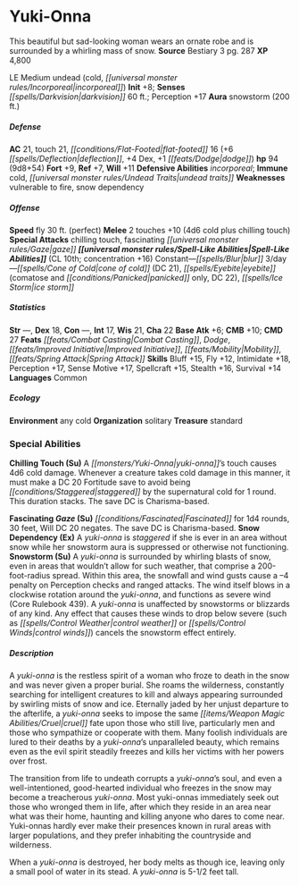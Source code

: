 ﻿---
cssclass: [monsters]
title1: Yuki-Onna
desc_short: This beautiful but sad-looking woman wears an ornate robe and is surrounded
  by a whirling mass of snow.
title2: Yuki-Onna
CR: 8
sources:
- name: Bestiary 3
  page: 287
  link: http://paizo.com/products/btpy8odu?Pathfinder-Roleplaying-Game-Bestiary-3
XP: 4800
alignment: LE
size: Medium
type: undead
subtypes:
- cold
- incorporeal
initiative:
  bonus: 8
senses:
  darkvision: 60
auras:
- name: snowstorm
  radius: 200
AC:
  AC: 21
  touch: 21
  flat_footed: 16
  components:
    deflection: 6
    dex: 4
    dodge: 1
HP:
  HP: 94
  long: 9d8+54
saves:
  fort: 9
  ref: 7
  will: 11
defensive_abilities:
- incorporeal
immunities:
- cold
- undead traits
weaknesses:
- vulnerable to fire
- snow dependency
speeds:
  fly: 30
  fly_maneuverability: perfect
attacks:
  melee:
  - - text: 2 touches +10 (4d6 cold plus chilling touch)
      entries:
      - - damage: 4d6
          type: cold
        - effect: chilling touch
      count: 2
      attack: touches
      bonus:
      - 10
  special:
  - chilling touch
  - fascinating gaze
spell_like_abilities:
  entries:
  - name: blur
    source: default
    freq: Constant
  - name: cone of cold
    source: default
    freq: 3/day
    DC: 21
  - name: eyebite
    source: default
    freq: 3/day
    other: comatose and panicked only
    DC: 22
  - name: ice storm
    source: default
    freq: 3/day
  sources:
  - name: default
    CL: 10
    concentration: 16
ability_scores:
  STR:
  DEX: 18
  CON:
  INT: 17
  WIS: 21
  CHA: 22
BAB: 6
CMB: 10
CMD: 27
feats:
- name: Combat Casting
- name: Dodge
- name: Improved Initiative
- name: Mobility
- name: Spring Attack
skills:
  Bluff: 15
  Fly: 12
  Intimidate: 18
  Perception: 17
  Sense Motive: 17
  Spellcraft: 15
  Stealth: 16
  Survival: 14
languages:
- Common
ecology:
  environment: any cold
  organization: solitary
  treasure_type: standard
special_abilities:
  Chilling Touch (Su): A yuki-onna's touch causes 4d6 cold damage. Whenever a creature
    takes cold damage in this manner, it must make a DC 20 Fortitude save to avoid
    being staggered by the supernatural cold for 1 round. This duration stacks. The
    save DC is Charisma-based.
  Fascinating Gaze (Su): Fascinated for 1d4 rounds, 30 feet, Will DC 20 negates. The
    save DC is Charisma-based.
  Snow Dependency (Ex): A yuki-onna is staggered if she is ever in an area without
    snow while her snowstorm aura is suppressed or otherwise not functioning.
  Snowstorm (Su): A yuki-onna is surrounded by whirling blasts of snow, even in areas
    that wouldn't allow for such weather, that comprise a 200-foot-radius spread.
    Within this area, the snowfall and wind gusts cause a -4 penalty on Perception
    checks and ranged attacks. The wind itself blows in a clockwise rotation around
    the yuki-onna, and functions as severe wind (Core Rulebook 439). A yuki-onna is
    unaffected by snowstorms or blizzards of any kind. Any effect that causes these
    winds to drop below severe (such as control weather or control winds) cancels
    the snowstorm effect entirely.
desc_long: |-
  A yuki-onna is the restless spirit of a woman who froze to death in the snow and was never given a proper burial. She roams the wilderness, constantly searching for intelligent creatures to kill and always appearing surrounded by swirling mists of snow and ice. Eternally jaded by her unjust departure to the afterlife, a yuki-onna seeks to impose the same cruel fate upon those who still live, particularly men and those who sympathize or cooperate with them. Many foolish individuals are lured to their deaths by a yuki-onna's unparalleled beauty, which remains even as the evil spirit steadily freezes and kills her victims with her powers over frost.

  The transition from life to undeath corrupts a yuki-onna's soul, and even a well-intentioned, good-hearted individual who freezes in the snow may become a treacherous yuki-onna. Most yuki-onnas immediately seek out those who wronged them in life, after which they reside in an area near what was their home, haunting and killing anyone who dares to come near. Yuki-onnas hardly ever make their presences known in rural areas with larger populations, and they prefer inhabiting the countryside and wilderness.

  When a yuki-onna is destroyed, her body melts as though ice, leaving only a small pool of water in its stead. A yuki-onna is 5-1/2 feet tall.

---

# Yuki-Onna
This beautiful but sad-looking woman wears an ornate robe and is surrounded by a whirling mass of snow.
**Source** Bestiary 3 pg. 287
**XP** 4,800

LE Medium undead (cold, _[[universal monster rules/Incorporeal|incorporeal]]_)
**Init** +8; **Senses** _[[spells/Darkvision|darkvision]]_ 60 ft.; Perception +17
**Aura** snowstorm (200 ft.)

##### Defense

**AC** 21, touch 21, _[[conditions/Flat-Footed|flat-footed]]_ 16 (+6 _[[spells/Deflection|deflection]]_, +4 Dex, +1 _[[feats/Dodge|dodge]]_)
**hp** 94 (9d8+54)
**Fort** +9, **Ref** +7, **Will** +11
**Defensive Abilities** _incorporeal_; **Immune** cold, _[[universal monster rules/Undead Traits|undead traits]]_
**Weaknesses** vulnerable to fire, snow dependency

##### Offense
**Speed** fly 30 ft. (perfect)
**Melee** 2 touches +10 (4d6 cold plus chilling touch)
**Special Attacks** chilling touch, fascinating _[[universal monster rules/Gaze|gaze]]_
**_[[universal monster rules/Spell-Like Abilities|Spell-Like Abilities]]_** (CL 10th; concentration +16)
Constant—_[[spells/Blur|blur]]_
3/day—_[[spells/Cone of Cold|cone of cold]]_ (DC 21), _[[spells/Eyebite|eyebite]]_ (comatose and _[[conditions/Panicked|panicked]]_ only, DC 22), _[[spells/Ice Storm|ice storm]]_

##### Statistics
**Str** —, **Dex** 18, **Con** —, **Int** 17, **Wis** 21, **Cha** 22
**Base Atk** +6; **CMB** +10; **CMD** 27
**Feats** _[[feats/Combat Casting|Combat Casting]]_, _Dodge_, _[[feats/Improved Initiative|Improved Initiative]]_, _[[feats/Mobility|Mobility]]_, _[[feats/Spring Attack|Spring Attack]]_
**Skills** Bluff +15, Fly +12, Intimidate +18, Perception +17, Sense Motive +17, Spellcraft +15, Stealth +16, Survival +14
**Languages** Common

##### Ecology

**Environment** any cold
**Organization** solitary
**Treasure** standard

### Special Abilities

**Chilling Touch (Su)** A _[[monsters/Yuki-Onna|yuki-onna]]_’s touch causes 4d6 cold damage. Whenever a creature takes cold damage in this manner, it must make a DC 20 Fortitude save to avoid being _[[conditions/Staggered|staggered]]_ by the supernatural cold for 1 round. This duration stacks. The save DC is Charisma-based.

**Fascinating _Gaze_ (Su)** _[[conditions/Fascinated|Fascinated]]_ for 1d4 rounds, 30 feet, Will DC 20 negates. The save DC is Charisma-based.
**Snow Dependency (Ex)** A _yuki-onna_ is _staggered_ if she is ever in an area without snow while her snowstorm aura is suppressed or otherwise not functioning.
**Snowstorm (Su)** A _yuki-onna_ is surrounded by whirling blasts of snow, even in areas that wouldn’t allow for such weather, that comprise a 200-foot-radius spread. Within this area, the snowfall and wind gusts cause a –4 penalty on Perception checks and ranged attacks. The wind itself blows in a clockwise rotation around the _yuki-onna_, and functions as severe wind (Core Rulebook 439). A _yuki-onna_ is unaffected by snowstorms or blizzards of any kind. Any effect that causes these winds to drop below severe (such as _[[spells/Control Weather|control weather]]_ or _[[spells/Control Winds|control winds]]_) cancels the snowstorm effect entirely.

##### Description

A _yuki-onna_ is the restless spirit of a woman who froze to death in the snow and was never given a proper burial. She roams the wilderness, constantly searching for intelligent creatures to kill and always appearing surrounded by swirling mists of snow and ice. Eternally jaded by her unjust departure to the afterlife, a _yuki-onna_ seeks to impose the same _[[items/Weapon Magic Abilities/Cruel|cruel]]_ fate upon those who still live, particularly men and those who sympathize or cooperate with them. Many foolish individuals are lured to their deaths by a _yuki-onna_’s unparalleled beauty, which remains even as the evil spirit steadily freezes and kills her victims with her powers over frost.

The transition from life to undeath corrupts a _yuki-onna_’s soul, and even a well-intentioned, good-hearted individual who freezes in the snow may become a treacherous _yuki-onna_. Most yuki-onnas immediately seek out those who wronged them in life, after which they reside in an area near what was their home, haunting and killing anyone who dares to come near. Yuki-onnas hardly ever make their presences known in rural areas with larger populations, and they prefer inhabiting the countryside and wilderness.

When a _yuki-onna_ is destroyed, her body melts as though ice, leaving only a small pool of water in its stead. A _yuki-onna_ is 5-1/2 feet tall.